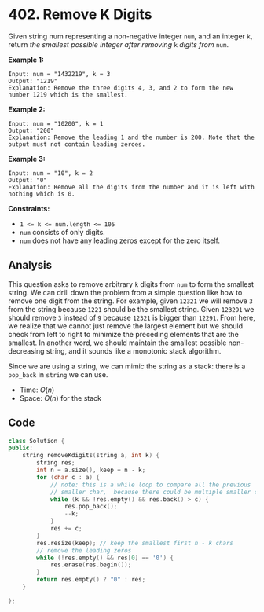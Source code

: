 # 402. Remove K Digits

Given string num representing a non-negative integer `num`, and an integer `k`, return *the smallest possible integer after removing* `k` *digits from* `num`.

 

**Example 1:**

```
Input: num = "1432219", k = 3
Output: "1219"
Explanation: Remove the three digits 4, 3, and 2 to form the new number 1219 which is the smallest.
```

**Example 2:**

```
Input: num = "10200", k = 1
Output: "200"
Explanation: Remove the leading 1 and the number is 200. Note that the output must not contain leading zeroes.
```

**Example 3:**

```
Input: num = "10", k = 2
Output: "0"
Explanation: Remove all the digits from the number and it is left with nothing which is 0.
```

 

**Constraints:**

- `1 <= k <= num.length <= 105`
- `num` consists of only digits.
- `num` does not have any leading zeros except for the zero itself.

## Analysis

This question asks to remove arbitrary `k` digits from `num` to form the smallest string. We can drill down the problem from a simple question like how to remove one digit from the string.  For example, given `12321` we will remove `3` from the string because `1221` should be the smallest string. Given `123291` we should remove `3` instead of `9` because `12321` is bigger than `12291`. From here, we realize that we cannot just remove the largest element but we should check from left to right to minimize the preceding elements that are the smallest. In another word, we should maintain the smallest possible non-decreasing string, and it sounds like a monotonic stack algorithm. 

Since we are using a string, we can mimic the string as a stack: there is a `pop_back` in `string` we can use.

* Time: $O(n)$
* Space: $O(n)$ for the stack

## Code

```c++
class Solution {
public:
    string removeKdigits(string a, int k) {
        string res;
        int n = a.size(), keep = n - k;
        for (char c : a) {
          	// note: this is a while loop to compare all the previous 
          	// smaller char,  because there could be multiple smaller char in front of i
            while (k && !res.empty() && res.back() > c) {
                res.pop_back();
                --k;
            }	
            res += c;
        }
        res.resize(keep); // keep the smallest first n - k chars
        // remove the leading zeros
        while (!res.empty() && res[0] == '0') {
            res.erase(res.begin());
        }
        return res.empty() ? "0" : res;
    }

};
```

